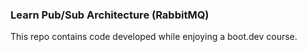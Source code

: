 ### Learn Pub/Sub Architecture (RabbitMQ)

This repo contains code developed while enjoying a boot.dev course.